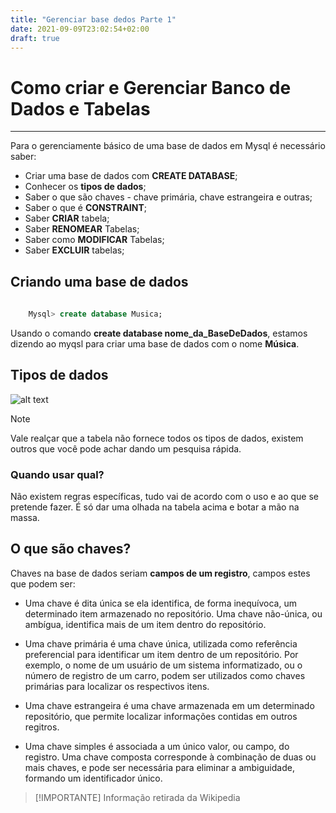 ```yaml
---
title: "Gerenciar base dedos Parte 1"
date: 2021-09-09T23:02:54+02:00
draft: true
---
```



# Como criar e Gerenciar Banco de Dados e Tabelas

-------------

Para o gerenciamente básico de uma base de dados em Mysql é necessário saber:

- Criar uma base de dados com **CREATE DATABASE**;
- Conhecer os **tipos de dados**;
- Saber o que são chaves - chave primária, chave estrangeira e outras;
- Saber o que é **CONSTRAINT**;
- Saber **CRIAR** tabela;
- Saber **RENOMEAR** Tabelas;
- Saber como **MODIFICAR** Tabelas;
- Saber **EXCLUIR** tabelas;

## Criando uma base de dados

````sql
    
    Mysql> create database Musica;
````

Usando o comando **create database nome_da_BaseDeDados**, estamos dizendo ao myqsl para criar uma base de dados com o nome **Música**.

## Tipos de dados

![alt text](https://miro.medium.com/max/2400/1*MWGJF0l5g6pb6_3YZAFJwA.png)


> [!NOTE]
>Vale realçar que a tabela não fornece todos os tipos de dados, existem outros que você pode achar dando um pesquisa rápida.

### Quando usar qual?

Não existem regras específicas, tudo vai de acordo com o uso e ao que se pretende fazer. É só dar uma olhada na tabela acima e botar a mão na massa.

## O que são chaves?

Chaves na base de dados seriam **campos de um registro**, campos estes que podem ser:

- Uma chave é dita única se ela identifica, de forma inequívoca, um determinado item armazenado no repositório. Uma chave não-única, ou ambígua, identifica mais de um item dentro do repositório.

- Uma chave primária é uma chave única, utilizada como referência preferencial para identificar um item dentro de um repositório. Por exemplo, o nome de um usuário de um sistema informatizado, ou o número de registro de um carro, podem ser utilizados como chaves primárias para localizar os respectivos itens.

- Uma chave estrangeira é uma chave armazenada em um determinado repositório, que permite localizar informações contidas em outros regitros.

- Uma chave simples é associada a um único valor, ou campo, do registro. Uma chave composta corresponde à combinação de duas ou mais chaves, e pode ser necessária para eliminar a ambiguidade, formando um identificador único.

> [!IMPORTANTE]
> Informação retirada da Wikipedia

